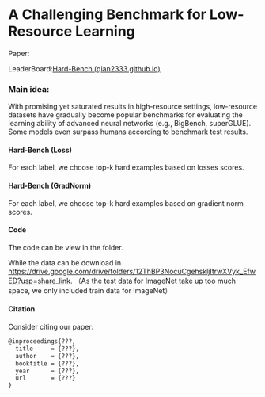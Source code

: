 # A Challenging Benchmark for Low-Resource Learning

Paper: 

LeaderBoard:[Hard-Bench (qian2333.github.io)](https://qian2333.github.io/Hard-Bench-Web/)

### Main idea:

With promising yet saturated results in high-resource settings, low-resource datasets have gradually become popular benchmarks for evaluating the learning ability of advanced neural networks (e.g., BigBench, superGLUE). Some models even surpass humans according to benchmark test results. 

#### Hard-Bench (Loss)

For each label, we choose top-k hard examples based on losses scores.

#### Hard-Bench (GradNorm)

For each label, we choose top-k hard examples based on gradient norm scores.

#### Code

The code can be view in the folder.

While the data can be download in https://drive.google.com/drive/folders/12ThBP3NocuCgehskljItrwXVyk_EfwED?usp=share_link. （As the test data for ImageNet take up too much space, we only included train data for ImageNet）

#### Citation

Consider citing our paper:

```latex
@inproceedings{???,
  title     = {???},
  author    = {???},
  booktitle = {???},
  year      = {???},
  url       = {???}
}
```

